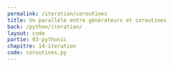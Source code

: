 ```yaml
---
permalink: /iteration/coroutines
title: Un parallèle entre générateurs et coroutines
back: /python/iteration/
layout: code
partie: 03-pythonic
chapitre: 14-iteration
code: coroutines.py
---
```


